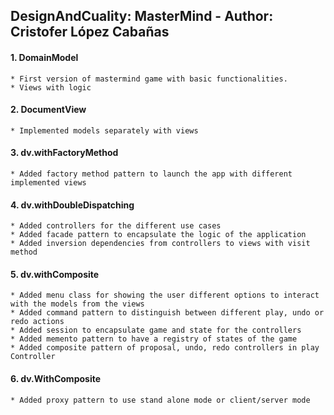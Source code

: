 ## DesignAndCuality: MasterMind - Author: Cristofer López Cabañas

#### 1. DomainModel
    * First version of mastermind game with basic functionalities.
    * Views with logic
       
#### 2. DocumentView
    * Implemented models separately with views
   
#### 3. dv.withFactoryMethod
    * Added factory method pattern to launch the app with different implemented views
    
#### 4. dv.withDoubleDispatching
    * Added controllers for the different use cases
    * Added facade pattern to encapsulate the logic of the application
    * Added inversion dependencies from controllers to views with visit method
    
#### 5. dv.withComposite
    * Added menu class for showing the user different options to interact with the models from the views
    * Added command pattern to distinguish between different play, undo or redo actions
    * Added session to encapsulate game and state for the controllers
    * Added memento pattern to have a registry of states of the game
    * Added composite pattern of proposal, undo, redo controllers in play Controller
    
#### 6. dv.WithComposite
    * Added proxy pattern to use stand alone mode or client/server mode
